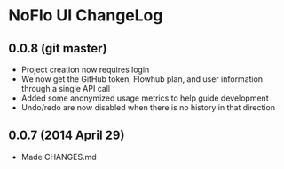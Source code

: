 NoFlo UI ChangeLog
==================

## 0.0.8 (git master)

* Project creation now requires login
* We now get the GitHub token, Flowhub plan, and user information through a single API call
* Added some anonymized usage metrics to help guide development
* Undo/redo are now disabled when there is no history in that direction

## 0.0.7 (2014 April 29)

* Made CHANGES.md
